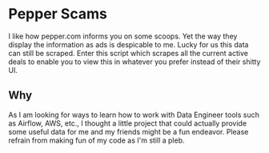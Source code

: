 # Pepper Scams
I like how pepper.com informs you on some scoops. Yet the way they display 
the information as ads is despicable to me. Lucky for us this data can still be scraped.
Enter this script which scrapes all the current active deals to enable you to 
view this in whatever you prefer instead of their shitty UI. 


## Why
As I am looking for ways to learn how to work with Data Engineer tools such as 
Airflow, AWS, etc., I thought a little project that could actually provide 
some useful data for me and my friends might be a fun endeavor. 
Please refrain from making fun of my code as I'm still a pleb.